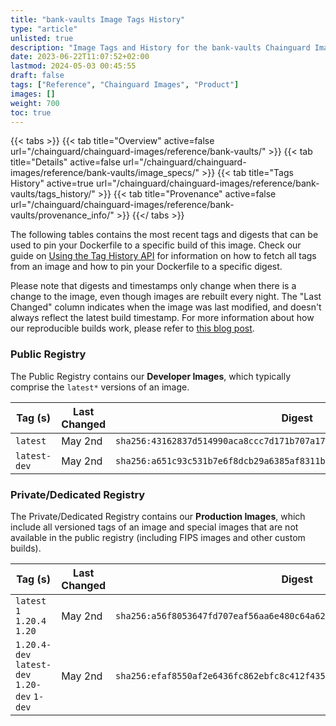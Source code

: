 ```yaml
---
title: "bank-vaults Image Tags History"
type: "article"
unlisted: true
description: "Image Tags and History for the bank-vaults Chainguard Image"
date: 2023-06-22T11:07:52+02:00
lastmod: 2024-05-03 00:45:55
draft: false
tags: ["Reference", "Chainguard Images", "Product"]
images: []
weight: 700
toc: true
---
```


{{< tabs >}}
{{< tab title="Overview" active=false url="/chainguard/chainguard-images/reference/bank-vaults/" >}}
{{< tab title="Details" active=false url="/chainguard/chainguard-images/reference/bank-vaults/image_specs/" >}}
{{< tab title="Tags History" active=true url="/chainguard/chainguard-images/reference/bank-vaults/tags_history/" >}}
{{< tab title="Provenance" active=false url="/chainguard/chainguard-images/reference/bank-vaults/provenance_info/" >}}
{{</ tabs >}}

The following tables contains the most recent tags and digests that can be used to pin your Dockerfile to a specific build of this image. Check our guide on [Using the Tag History API](/chainguard/chainguard-images/using-the-tag-history-api/) for information on how to fetch all tags from an image and how to pin your Dockerfile to a specific digest.

Please note that digests and timestamps only change when there is a change to the image, even though images are rebuilt every night. The "Last Changed" column indicates when the image was last modified, and doesn't always reflect the latest build timestamp. For more information about how our reproducible builds work, please refer to [this blog post](https://www.chainguard.dev/unchained/reproducing-chainguards-reproducible-image-builds).

### Public Registry
The Public Registry contains our **Developer Images**, which typically comprise the `latest*` versions of an image.

| Tag (s)       | Last Changed | Digest                                                                    |
|---------------|--------------|---------------------------------------------------------------------------|
|  `latest`     | May 2nd      | `sha256:43162837d514990aca8ccc7d171b707a17aef438520a59fd2a7cf4d773406873` |
|  `latest-dev` | May 2nd      | `sha256:a651c93c531b7e6f8dcb29a6385af8311be2c291d46200b9b9b99409f3301bf5` |


### Private/Dedicated Registry
The Private/Dedicated Registry contains our **Production Images**, which include all versioned tags of an image and special images that are not available in the public registry (including FIPS images and other custom builds).

| Tag (s)                                       | Last Changed | Digest                                                                    |
|-----------------------------------------------|--------------|---------------------------------------------------------------------------|
|  `latest` `1` `1.20.4` `1.20`                 | May 2nd      | `sha256:a56f8053647fd707eaf56aa6e480c64a62588990233a1f0f6d353b5d18a2de05` |
|  `1.20.4-dev` `latest-dev` `1.20-dev` `1-dev` | May 2nd      | `sha256:efaf8550af2e6436fc862ebfc8c412f4350ea78b1880e34d22217baee33532c8` |

